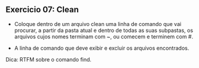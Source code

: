 ## Exercicio 07: Clean

-  Coloque dentro de um arquivo clean uma linha de comando que vai procurar, a
partir da pasta atual e dentro de todas as suas subpastas, os arquivos cujos nomes
terminam com ~, ou comecem e terminem com #.

- A linha de comando que deve exibir e excluir os arquivos encontrados.

Dica: RTFM sobre o comando find.